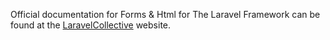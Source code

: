 Official documentation for Forms & Html for The Laravel Framework can be found at the [LaravelCollective](https://laravelcollective.com/docs) website.
